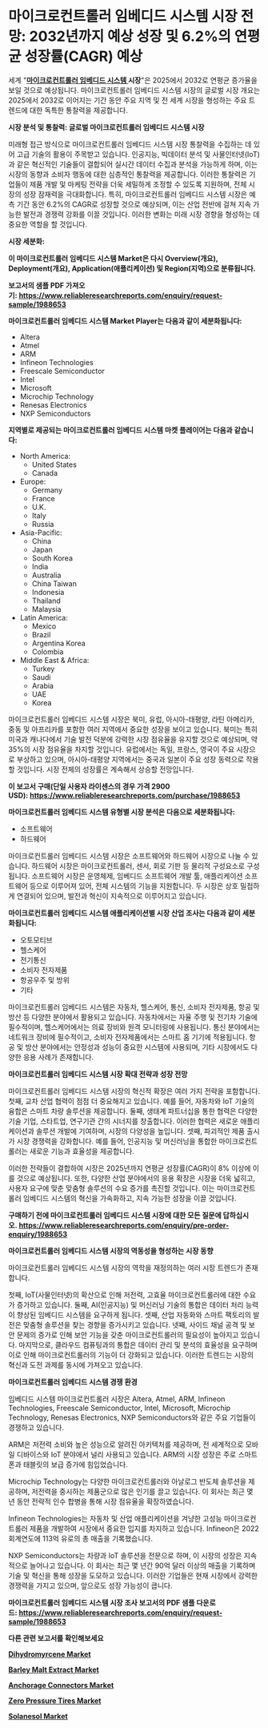 <p><h1>마이크로컨트롤러 임베디드 시스템 시장 전망: 2032년까지 예상 성장 및 6.2%의 연평균 성장률(CAGR) 예상</h1></p><p>세계 "<strong><a href="https://www.reliableresearchreports.com/microcontroller-embedded-systems-r1988653?utm_campaign=105&utm_medium=8&utm_source=Github&utm_content=ia&utm_term=01042025&utm_id=microcontroller-embedded-systems">마이크로컨트롤러 임베디드 시스템&nbsp;</a></strong><strong>시장</strong>"은 2025에서 2032로 연평균 증가율을 보일 것으로 예상됩니다. 마이크로컨트롤러 임베디드 시스템 시장의 글로벌 시장 개요는 2025에서 2032로 이어지는 기간 동안 주요 지역 및 전 세계 시장을 형성하는 주요 트렌드에 대한 독특한 통찰력을 제공합니다.</p>
<p><strong>시장 분석 및 통찰력: 글로벌 마이크로컨트롤러 임베디드 시스템 시장</strong></p>
<p><p>미래형 접근 방식으로 마이크로컨트롤러 임베디드 시스템 시장 통찰력을 수집하는 데 있어 고급 기술의 활용이 주목받고 있습니다. 인공지능, 빅데이터 분석 및 사물인터넷(IoT)과 같은 혁신적인 기술들이 결합되어 실시간 데이터 수집과 분석을 가능하게 하며, 이는 시장의 동향과 소비자 행동에 대한 심층적인 통찰력을 제공합니다. 이러한 통찰력은 기업들이 제품 개발 및 마케팅 전략을 더욱 세밀하게 조정할 수 있도록 지원하며, 전체 시장의 성장 잠재력을 극대화합니다. 특히, 마이크로컨트롤러 임베디드 시스템 시장은 예측 기간 동안 6.2%의 CAGR로 성장할 것으로 예상되며, 이는 산업 전반에 걸쳐 지속 가능한 발전과 경쟁력 강화를 이끌 것입니다. 이러한 변화는 미래 시장 경향을 형성하는 데 중요한 역할을 할 것입니다.</p><a href="%7CAUTHORITHY_DOMAIN_URL%7C?utm_campaign=105&utm_medium=8&utm_source=Github&utm_content=ia&utm_term=01042025&utm_id=microcontroller-embedded-systems"></a></p>
<p><strong>시장 세분화:</strong></p>
<p><strong>이 마이크로컨트롤러 임베디드 시스템 Market은 다시 Overview(개요), Deployment(개요), Application(애플리케이션) 및 Region(지역)으로 분류됩니다.</strong></p>
<p><strong>보고서의 샘플 PDF 가져오기:&nbsp;<a href="https://www.reliableresearchreports.com/enquiry/request-sample/1988653?utm_campaign=105&utm_medium=8&utm_source=Github&utm_content=ia&utm_term=01042025&utm_id=microcontroller-embedded-systems">https://www.reliableresearchreports.com/enquiry/request-sample/1988653</a></strong><strong></strong></p>
<p><strong>마이크로컨트롤러 임베디드 시스템 Market Player는 다음과 같이 세분화됩니다:</strong></p>
<p><ul><li>Altera</li><li>Atmel</li><li>ARM</li><li>Infineon Technologies</li><li>Freescale Semiconductor</li><li>Intel</li><li>Microsoft</li><li>Microchip Technology</li><li>Renesas Electronics</li><li>NXP Semiconductors</li></ul></p>
<p><strong>지역별로 제공되는 마이크로컨트롤러 임베디드 시스템 마켓 플레이어는 다음과 같습니다:</strong></p>
<p><ul>
    <li>
        North America:
        <ul>
            <li>United States</li>
            <li>Canada</li>
        </ul>
    </li>
    <li>
        Europe:
        <ul>
            <li>Germany</li>
            <li>France</li>
            <li>U.K.</li>
            <li>Italy</li>
            <li>Russia</li>
        </ul>
    </li>
    <li>
        Asia-Pacific:
        <ul>
            <li>China</li>
            <li>Japan</li>
            <li>South Korea</li>
            <li>India</li>
            <li>Australia</li>
            <li>China Taiwan</li>
            <li>Indonesia</li>
            <li>Thailand</li>
            <li>Malaysia</li>
        </ul>
    </li>
    <li>
        Latin America:
        <ul>
            <li>Mexico</li>
            <li>Brazil</li>
            <li>Argentina Korea</li>
            <li>Colombia</li>
        </ul>
    </li>
    <li>
        Middle East & Africa:
        <ul>
            <li>Turkey</li>
            <li>Saudi</li>
            <li>Arabia</li>
            <li>UAE</li>
            <li>Korea</li>
        </ul>
    </li>
    </ul></p>
<p><p>마이크로컨트롤러 임베디드 시스템 시장은 북미, 유럽, 아시아-태평양, 라틴 아메리카, 중동 및 아프리카를 포함한 여러 지역에서 중요한 성장을 보이고 있습니다. 북미는 특히 미국과 캐나다에서 기술 발전 덕분에 강력한 시장 점유율을 유지할 것으로 예상되며, 약 35%의 시장 점유율을 차지할 것입니다. 유럽에서는 독일, 프랑스, 영국이 주요 시장으로 부상하고 있으며, 아시아-태평양 지역에서는 중국과 일본이 주요 성장 동력으로 작용할 것입니다. 시장 전체의 성장률은 계속해서 상승할 전망입니다.</p></p>
<p><strong>이 보고서 구매(단일 사용자 라이센스의 경우 가격 2900 USD):&nbsp;<a href="https://www.reliableresearchreports.com/purchase/1988653?utm_campaign=105&utm_medium=8&utm_source=Github&utm_content=ia&utm_term=01042025&utm_id=microcontroller-embedded-systems">https://www.reliableresearchreports.com/purchase/1988653</a></strong></p>
<p><strong>마이크로컨트롤러 임베디드 시스템 유형별 시장 분석은 다음으로 세분화됩니다:</strong></p>
<p><ul><li>소프트웨어</li><li>하드웨어</li></ul></p>
<p><p>마이크로컨트롤러 임베디드 시스템 시장은 소프트웨어와 하드웨어 시장으로 나눌 수 있습니다. 하드웨어 시장은 마이크로컨트롤러, 센서, 회로 기판 등 물리적 구성요소로 구성됩니다. 소프트웨어 시장은 운영체제, 임베디드 소프트웨어 개발 툴, 애플리케이션 소프트웨어 등으로 이루어져 있어, 전체 시스템의 기능을 지원합니다. 두 시장은 상호 밀접하게 연결되어 있으며, 발전과 혁신이 지속적으로 이루어지고 있습니다.</p></p>
<p><strong>마이크로컨트롤러 임베디드 시스템 애플리케이션별 시장 산업 조사는 다음과 같이 세분화됩니다:</strong></p>
<p><ul><li>오토모티브</li><li>헬스케어</li><li>전기통신</li><li>소비자 전자제품</li><li>항공우주 및 방위</li><li>기타</li></ul></p>
<p><p>마이크로컨트롤러 임베디드 시스템은 자동차, 헬스케어, 통신, 소비자 전자제품, 항공 및 방산 등 다양한 분야에서 활용되고 있습니다. 자동차에서는 자율 주행 및 전기차 기술에 필수적이며, 헬스케어에서는 의료 장비와 원격 모니터링에 사용됩니다. 통신 분야에서는 네트워크 장비에 필수적이고, 소비자 전자제품에서는 스마트 홈 기기에 적용됩니다. 항공 및 방산 분야에서는 안정성과 성능이 중요한 시스템에 사용되며, 기타 시장에서도 다양한 응용 사례가 존재합니다.</p></p>
<p><strong>마이크로컨트롤러 임베디드 시스템 시장 확대 전략과 성장 전망</strong></p>
<p><p>마이크로컨트롤러 임베디드 시스템 시장의 혁신적 확장은 여러 가지 전략을 포함합니다. 첫째, 교차 산업 협력이 점점 더 중요해지고 있습니다. 예를 들어, 자동차와 IoT 기술의 융합은 스마트 차량 솔루션을 제공합니다. 둘째, 생태계 파트너십을 통한 협력은 다양한 기술 기업, 스타트업, 연구기관 간의 시너지를 창출합니다. 이러한 협력은 새로운 애플리케이션과 솔루션 개발에 기여하며, 시장의 다양성을 높입니다. 셋째, 파괴적인 제품 출시가 시장 경쟁력을 강화합니다. 예를 들어, 인공지능 및 머신러닝을 통합한 마이크로컨트롤러는 새로운 기능과 효율성을 제공합니다. </p><p>이러한 전략들이 결합하여 시장은 2025년까지 연평균 성장률(CAGR)이 8% 이상에 이를 것으로 예상됩니다. 또한, 다양한 산업 분야에서의 응용 확장은 시장을 더욱 넓히고, 사용자 요구에 맞춘 맞춤형 솔루션의 수요 증가를 촉진할 것입니다. 이는 마이크로컨트롤러 임베디드 시스템의 혁신을 가속화하고, 지속 가능한 성장을 이끌 것입니다.</p></p>
<p><strong>구매하기 전에 마이크로컨트롤러 임베디드 시스템 시장에 대한 모든 질문에 답하십시오.&nbsp;<a href="https://www.reliableresearchreports.com/enquiry/pre-order-enquiry/1988653?utm_campaign=105&utm_medium=8&utm_source=Github&utm_content=ia&utm_term=01042025&utm_id=microcontroller-embedded-systems">https://www.reliableresearchreports.com/enquiry/pre-order-enquiry/1988653</a></strong><strong></strong></p>
<p><strong>마이크로컨트롤러 임베디드 시스템 시장의 역동성을 형성하는 시장 동향</strong></p>
<p><p>마이크로컨트롤러 임베디드 시스템 시장의 역학을 재정의하는 여러 시장 트렌드가 존재합니다. </p><p>첫째, IoT(사물인터넷)의 확산으로 인해 저전력, 고효율 마이크로컨트롤러에 대한 수요가 증가하고 있습니다. 둘째, AI(인공지능) 및 머신러닝 기술의 통합은 데이터 처리 능력이 향상된 임베디드 시스템을 요구하게 됩니다. 셋째, 산업 자동화와 스마트 팩토리의 발전은 맞춤형 솔루션을 찾는 경향을 증가시키고 있습니다. 넷째, 사이드 채널 공격 및 보안 문제의 증가로 인해 보안 기능을 갖춘 마이크로컨트롤러의 필요성이 높아지고 있습니다. 마지막으로, 클라우드 컴퓨팅과의 통합은 데이터 관리 및 분석의 효율성을 요구하며 이로 인해 마이크로컨트롤러의 기능이 더 강화되고 있습니다. 이러한 트렌드는 시장의 혁신과 도전 과제를 동시에 가져오고 있습니다.</p></p>
<p><strong>마이크로컨트롤러 임베디드 시스템 경쟁 환경</strong></p>
<p><p>임베디드 시스템 마이크로컨트롤러 시장은 Altera, Atmel, ARM, Infineon Technologies, Freescale Semiconductor, Intel, Microsoft, Microchip Technology, Renesas Electronics, NXP Semiconductors와 같은 주요 기업들이 경쟁하고 있습니다. </p><p>ARM은 저전력 소비와 높은 성능으로 알려진 아키텍처를 제공하며, 전 세계적으로 모바일 디바이스와 IoT 분야에서 널리 사용되고 있습니다. ARM의 시장 성장은 주로 스마트폰과 태블릿의 보급 증가에 힘입었습니다.</p><p>Microchip Technology는 다양한 마이크로컨트롤러와 아날로그 반도체 솔루션을 제공하며, 저전력을 중시하는 제품군으로 많은 인기를 끌고 있습니다. 이 회사는 최근 몇 년 동안 전략적 인수 합병을 통해 시장 점유율을 확장하였습니다.</p><p>Infineon Technologies는 자동차 및 산업 애플리케이션을 겨냥한 고성능 마이크로컨트롤러 제품을 개발하여 시장에서 중요한 입지를 차지하고 있습니다. Infineon은 2022 회계연도에 113억 유로의 총 매출을 기록했습니다.</p><p>NXP Semiconductors는 차량과 IoT 솔루션을 전문으로 하며, 이 시장의 성장은 지속적으로 늘어나고 있습니다. 이 회사는 최근 몇 년간 90억 달러 이상의 매출을 기록하며 기술 및 혁신을 통해 성장을 도모하고 있습니다. 이러한 기업들은 현재 시장에서 강력한 경쟁력을 가지고 있으며, 앞으로도 성장 가능성이 큽니다.</p></p>
<p><strong>마이크로컨트롤러 임베디드 시스템 시장 조사 보고서의 PDF 샘플 다운로드:&nbsp;<a href="https://www.reliableresearchreports.com/enquiry/request-sample/1988653?utm_campaign=105&utm_medium=8&utm_source=Github&utm_content=ia&utm_term=01042025&utm_id=microcontroller-embedded-systems">https://www.reliableresearchreports.com/enquiry/request-sample/1988653</a></strong></p>
<p><strong></strong></p>
<p><strong></strong></p>
<p><strong></strong></p>
<p><strong></strong></p>
<p><strong>다른 관련 보고서를 확인해보세요</strong></p>
<p><strong><p><a href="https://github.com/panciujoslin3/Market-Research-Report-List-1/blob/main/dihydromyrcene-market.md?utm_campaign=105&utm_medium=8&utm_source=Github&utm_content=ia&utm_term=01042025&utm_id=microcontroller-embedded-systems">Dihydromyrcene Market</a></p><p><a href="https://github.com/ghaligopezf5/Market-Research-Report-List-1/blob/main/barley-malt-extract-market.md?utm_campaign=105&utm_medium=8&utm_source=Github&utm_content=ia&utm_term=01042025&utm_id=microcontroller-embedded-systems">Barley Malt Extract Market</a></p><p><a href="https://github.com/pilukypalis/Market-Research-Report-List-1/blob/main/anchorage-connectors-market.md?utm_campaign=105&utm_medium=8&utm_source=Github&utm_content=ia&utm_term=01042025&utm_id=microcontroller-embedded-systems">Anchorage Connectors Market</a></p><p><a href="https://github.com/drielvinki/Market-Research-Report-List-1/blob/main/zero-pressure-tires-market.md?utm_campaign=105&utm_medium=8&utm_source=Github&utm_content=ia&utm_term=01042025&utm_id=microcontroller-embedded-systems">Zero Pressure Tires Market</a></p><p><a href="https://github.com/decockogbaro25/Market-Research-Report-List-1/blob/main/solanesol-market.md?utm_campaign=105&utm_medium=8&utm_source=Github&utm_content=ia&utm_term=01042025&utm_id=microcontroller-embedded-systems">Solanesol Market</a></p></strong></p>